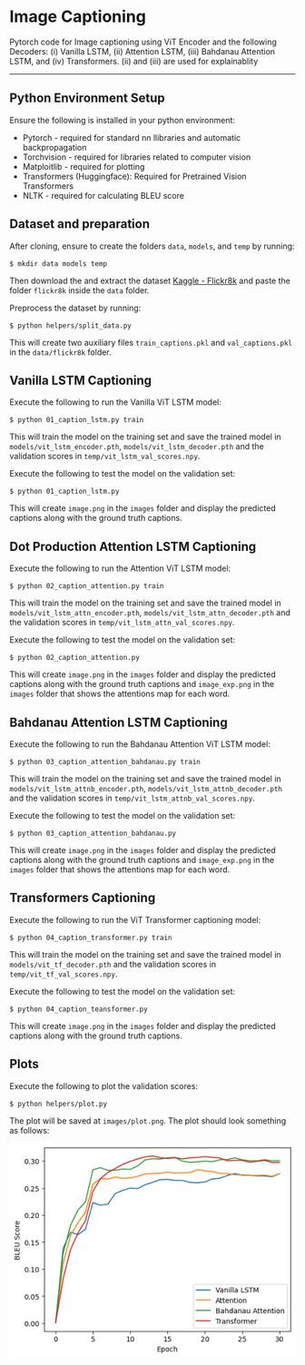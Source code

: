 # Image Captioning

Pytorch code for Image captioning using ViT Encoder and the following Decoders:  (i) Vanilla LSTM, (ii) Attention LSTM, (iii) Bahdanau Attention LSTM, and (iv) Transformers. (ii) and (iii) are used for explainablity

---

## Python Environment Setup

Ensure the following is installed in your python environment:

- Pytorch - required for standard nn llibraries and automatic backpropagation
- Torchvision - required for libraries related to computer vision
- Matploitlib - required for plotting
- Transformers (Huggingface): Required for Pretrained Vision Transformers
- NLTK - required for calculating BLEU score

## Dataset and preparation

After cloning, ensure to create the folders `data`, `models`, and `temp` by running:
```
$ mkdir data models temp
```
Then download the and extract the dataset [Kaggle - Flickr8k](https://www.kaggle.com/datasets/adityajn105/flickr8k) and paste the folder `flickr8k` inside the `data` folder.

Preprocess the dataset by running:
```
$ python helpers/split_data.py
```
This will create two auxiliary files `train_captions.pkl` and `val_captions.pkl` in the `data/flickr8k` folder.

## Vanilla LSTM Captioning

Execute the following to run the Vanilla ViT LSTM model:
```
$ python 01_caption_lstm.py train
```
This will train the model on the training set and save the trained model in `models/vit_lstm_encoder.pth`, `models/vit_lstm_decoder.pth` and the validation scores in `temp/vit_lstm_val_scores.npy`.

Execute the following to test the model on the validation set:
```
$ python 01_caption_lstm.py
```
This will create `image.png` in the `images` folder and display the predicted captions along with the ground truth captions.

## Dot Production Attention LSTM Captioning

Execute the following to run the Attention ViT LSTM model:
```
$ python 02_caption_attention.py train
```
This will train the model on the training set and save the trained model in `models/vit_lstm_attn_encoder.pth`, `models/vit_lstm_attn_decoder.pth` and the validation scores in `temp/vit_lstm_attn_val_scores.npy`.

Execute the following to test the model on the validation set:
```
$ python 02_caption_attention.py
```
This will create `image.png` in the `images` folder and display the predicted captions along with the ground truth captions and `image_exp.png` in the `images` folder that shows the attentions map for each word.

## Bahdanau Attention LSTM Captioning

Execute the following to run the Bahdanau Attention ViT LSTM model:
```
$ python 03_caption_attention_bahdanau.py train
```
This will train the model on the training set and save the trained model in `models/vit_lstm_attnb_encoder.pth`, `models/vit_lstm_attnb_decoder.pth` and the validation scores in `temp/vit_lstm_attnb_val_scores.npy`.

Execute the following to test the model on the validation set:
```
$ python 03_caption_attention_bahdanau.py
```
This will create `image.png` in the `images` folder and display the predicted captions along with the ground truth captions and `image_exp.png` in the `images` folder that shows the attentions map for each word.

## Transformers Captioning

Execute the following to run the ViT Transformer captioning model:
```
$ python 04_caption_transformer.py train
```
This will train the model on the training set and save the trained model in `models/vit_tf_decoder.pth` and the validation scores in `temp/vit_tf_val_scores.npy`.

Execute the following to test the model on the validation set:
```
$ python 04_caption_teansformer.py
```
This will create `image.png` in the `images` folder and display the predicted captions along with the ground truth captions.

## Plots

Execute the following to plot the validation scores:
```
$ python helpers/plot.py
```
The plot will be saved at `images/plot.png`. The plot should look something as follows:

![A plot showing how the model fits on the validaition set in the BLEU metric](images/plot.png "Val BLUE scores")
